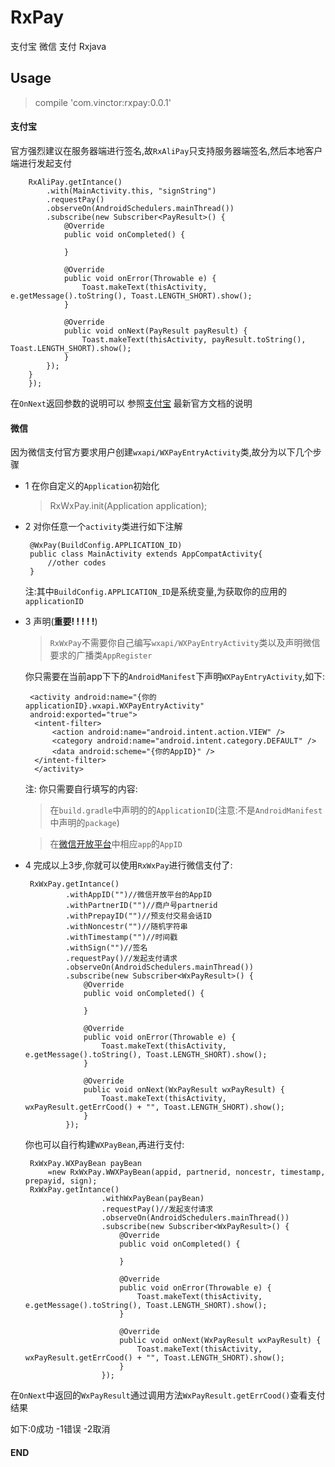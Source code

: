 # RxPay
支付宝 微信 支付 Rxjava

## Usage
>compile 'com.vinctor:rxpay:0.0.1'
#### 支付宝

官方强烈建议在服务器端进行签名,故```RxAliPay```只支持服务器端签名,然后本地客户端进行发起支付

        RxAliPay.getIntance()
            .with(MainActivity.this, "signString")
            .requestPay()
            .observeOn(AndroidSchedulers.mainThread())
            .subscribe(new Subscriber<PayResult>() {
                @Override
                public void onCompleted() {
        
                }
        
                @Override
                public void onError(Throwable e) {
                    Toast.makeText(thisActivity, e.getMessage().toString(), Toast.LENGTH_SHORT).show();
                }
        
                @Override
                public void onNext(PayResult payResult) {
                    Toast.makeText(thisActivity, payResult.toString(), Toast.LENGTH_SHORT).show();
                }
            });
        }
        });
在```OnNext```返回参数的说明可以
参照[支付宝](https://doc.open.alipay.com/docs/doc.htm?spm=a219a.7629140.0.0.kLWcOb&treeId=204&articleId=105302&docType=1)
最新官方文档的说明

#### 微信

因为微信支付官方要求用户创建```wxapi/WXPayEntryActivity```类,故分为以下几个步骤

 * 1 在你自定义的```Application```初始化
     >RxWxPay.init(Application application);
 * 2 对你任意一个```activity```类进行如下注解
 
        @WxPay(BuildConfig.APPLICATION_ID)
        public class MainActivity extends AppCompatActivity{
            //other codes
        }
        
     注:其中```BuildConfig.APPLICATION_ID```是系统变量,为获取你的应用的```applicationID```
     
 * 3  声明(**重要! ! ! ! !**)
    >```RxWxPay```不需要你自己编写``````wxapi/WXPayEntryActivity``````类以及声明微信要求的广播类```AppRegister```
          
    你只需要在当前app下下的```AndroidManifest```下声明```WXPayEntryActivity```,如下:
 
        <activity android:name="{你的applicationID}.wxapi.WXPayEntryActivity"
        android:exported="true">
         <intent-filter>
             <action android:name="android.intent.action.VIEW" />
             <category android:name="android.intent.category.DEFAULT" />
             <data android:scheme="{你的AppID}" />
         </intent-filter>
         </activity>
      注:
      你只需要自行填写的内容:
      
   >在```build.gradle```中声明的的```ApplicationID```(注意:不是```AndroidManifest```中声明的```package```)
      
   >在[微信开放平台](https://open.weixin.qq.com)中相应```app```的```AppID```
      
 * 4 完成以上3步,你就可以使用```RxWxPay```进行微信支付了:
 
        RxWxPay.getIntance()
                .withAppID("")//微信开放平台的AppID
                .withPartnerID("")//商户号partnerid
                .withPrepayID("")//预支付交易会话ID
                .withNoncestr("")//随机字符串
                .withTimestamp("")//时间戳
                .withSign("")//签名
                .requestPay()//发起支付请求
                .observeOn(AndroidSchedulers.mainThread())
                .subscribe(new Subscriber<WxPayResult>() {
                    @Override
                    public void onCompleted() {
        
                    }
        
                    @Override
                    public void onError(Throwable e) {
                        Toast.makeText(thisActivity, e.getMessage().toString(), Toast.LENGTH_SHORT).show();
                    }
        
                    @Override
                    public void onNext(WxPayResult wxPayResult) {
                        Toast.makeText(thisActivity, wxPayResult.getErrCood() + "", Toast.LENGTH_SHORT).show();
                    }
                });      
   你也可以自行构建```WXPayBean```,再进行支付:
       
        RxWxPay.WXPayBean payBean
            =new RxWxPay.WWXPayBean(appid, partnerid, noncestr, timestamp, prepayid, sign);
        RxWxPay.getIntance()
                        .withWxPayBean(payBean)
                        .requestPay()//发起支付请求
                        .observeOn(AndroidSchedulers.mainThread())
                        .subscribe(new Subscriber<WxPayResult>() {
                            @Override
                            public void onCompleted() {
                
                            }
                
                            @Override
                            public void onError(Throwable e) {
                                Toast.makeText(thisActivity, e.getMessage().toString(), Toast.LENGTH_SHORT).show();
                            }
                
                            @Override
                            public void onNext(WxPayResult wxPayResult) {
                                Toast.makeText(thisActivity, wxPayResult.getErrCood() + "", Toast.LENGTH_SHORT).show();
                            }
                        });
  在```OnNext```中返回的```WxPayResult```通过调用方法```WxPayResult.getErrCood()```查看支付结果
 
 如下:0成功  -1错误  -2取消
 
 #### END
